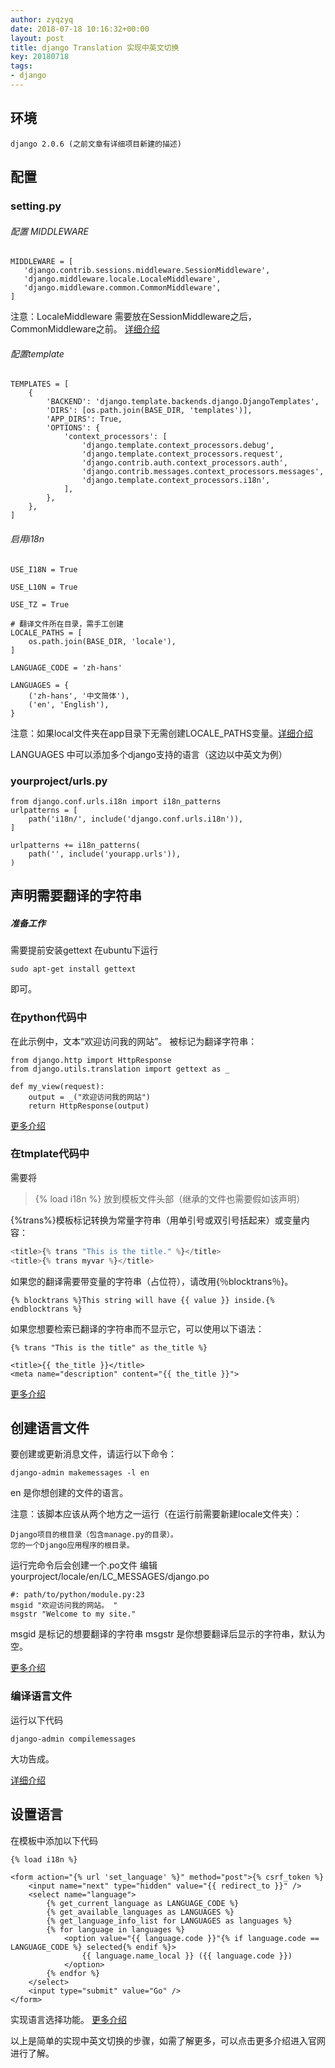 ```yaml
---
author: zyqzyq
date: 2018-07-18 10:16:32+00:00
layout: post
title: django Translation 实现中英文切换
key: 20180718
tags:
- django
---
```


## 环境
    django 2.0.6 (之前文章有详细项目新建的描述)

## 配置

### setting.py

###### 配置 MIDDLEWARE
    
```
MIDDLEWARE = [
   'django.contrib.sessions.middleware.SessionMiddleware',
   'django.middleware.locale.LocaleMiddleware',
   'django.middleware.common.CommonMiddleware',
]
```

注意：LocaleMiddleware 需要放在SessionMiddleware之后，CommonMiddleware之前。
[详细介绍](https://docs.djangoproject.com/zh-hans/2.0/topics/i18n/translation/#how-django-discovers-language-preference)
###### 配置template

```
TEMPLATES = [
    {
        'BACKEND': 'django.template.backends.django.DjangoTemplates',
        'DIRS': [os.path.join(BASE_DIR, 'templates')],
        'APP_DIRS': True,
        'OPTIONS': {
            'context_processors': [
                'django.template.context_processors.debug',
                'django.template.context_processors.request',
                'django.contrib.auth.context_processors.auth',
                'django.contrib.messages.context_processors.messages',
                'django.template.context_processors.i18n',
            ],
        },
    },
]
```

###### 启用i18n


```
USE_I18N = True

USE_L10N = True

USE_TZ = True

# 翻译文件所在目录，需手工创建
LOCALE_PATHS = [
    os.path.join(BASE_DIR, 'locale'),
]

LANGUAGE_CODE = 'zh-hans'

LANGUAGES = {
    ('zh-hans', '中文简体'),
    ('en', 'English'),
}
```
注意：如果local文件夹在app目录下无需创建LOCALE_PATHS变量。[详细介绍](https://docs.djangoproject.com/zh-hans/2.0/topics/i18n/translation/#how-django-discovers-translations)

LANGUAGES 中可以添加多个django支持的语言（这边以中英文为例）

### yourproject/urls.py

```
from django.conf.urls.i18n import i18n_patterns
urlpatterns = [
    path('i18n/', include('django.conf.urls.i18n')),
]

urlpatterns += i18n_patterns(
    path('', include('yourapp.urls')),
)
```



## 声明需要翻译的字符串

##### 准备工作
需要提前安装gettext 
在ubuntu下运行

```
sudo apt-get install gettext
```
即可。

### 在python代码中

在此示例中，文本“欢迎访问我的网站”。 被标记为翻译字符串：
```
from django.http import HttpResponse
from django.utils.translation import gettext as _

def my_view(request):
    output = _("欢迎访问我的网站")
    return HttpResponse(output)
```

[更多介绍](https://docs.djangoproject.com/zh-hans/2.0/topics/i18n/translation/#internationalization-in-python-code)

### 在tmplate代码中

需要将

> {% load i18n %}
放到模板文件头部（继承的文件也需要假如该声明）

{%trans%}模板标记转换为常量字符串（用单引号或双引号括起来）或变量内容：





```python
<title>{% trans "This is the title." %}</title>
<title>{% trans myvar %}</title>
```

如果您的翻译需要带变量的字符串（占位符），请改用{％blocktrans％}。

```
{% blocktrans %}This string will have {{ value }} inside.{% endblocktrans %}
```
如果您想要检索已翻译的字符串而不显示它，可以使用以下语法：

```
{% trans "This is the title" as the_title %}

<title>{{ the_title }}</title>
<meta name="description" content="{{ the_title }}">
```

[更多介绍](https://docs.djangoproject.com/zh-hans/2.0/topics/i18n/translation/#internationalization-in-template-code)

## 创建语言文件

要创建或更新消息文件，请运行以下命令：

```
django-admin makemessages -l en

```
en 是你想创建的文件的语言。

注意：该脚本应该从两个地方之一运行（在运行前需要新建locale文件夹）：

    Django项目的根目录（包含manage.py的目录）。
    您的一个Django应用程序的根目录。
    
运行完命令后会创建一个.po文件
编辑 yourproject/locale/en/LC_MESSAGES/django.po

```
#: path/to/python/module.py:23
msgid "欢迎访问我的网站。 "
msgstr "Welcome to my site."
```
msgid 是标记的想要翻译的字符串
msgstr 是你想要翻译后显示的字符串，默认为空。

[更多介绍](https://docs.djangoproject.com/zh-hans/2.0/topics/i18n/translation/#localization-how-to-create-language-files)

### 编译语言文件

运行以下代码

```
django-admin compilemessages
```
大功告成。

[详细介绍](https://docs.djangoproject.com/zh-hans/2.0/topics/i18n/translation/#compiling-message-files)

## 设置语言

在模板中添加以下代码

```
{% load i18n %}

<form action="{% url 'set_language' %}" method="post">{% csrf_token %}
    <input name="next" type="hidden" value="{{ redirect_to }}" />
    <select name="language">
        {% get_current_language as LANGUAGE_CODE %}
        {% get_available_languages as LANGUAGES %}
        {% get_language_info_list for LANGUAGES as languages %}
        {% for language in languages %}
            <option value="{{ language.code }}"{% if language.code == LANGUAGE_CODE %} selected{% endif %}>
                {{ language.name_local }} ({{ language.code }})
            </option>
        {% endfor %}
    </select>
    <input type="submit" value="Go" />
</form>
```
实现语言选择功能。
[更多介绍](https://docs.djangoproject.com/zh-hans/2.0/topics/i18n/translation/#the-set-language-redirect-view)



以上是简单的实现中英文切换的步骤，如需了解更多，可以点击更多介绍进入官网进行了解。



